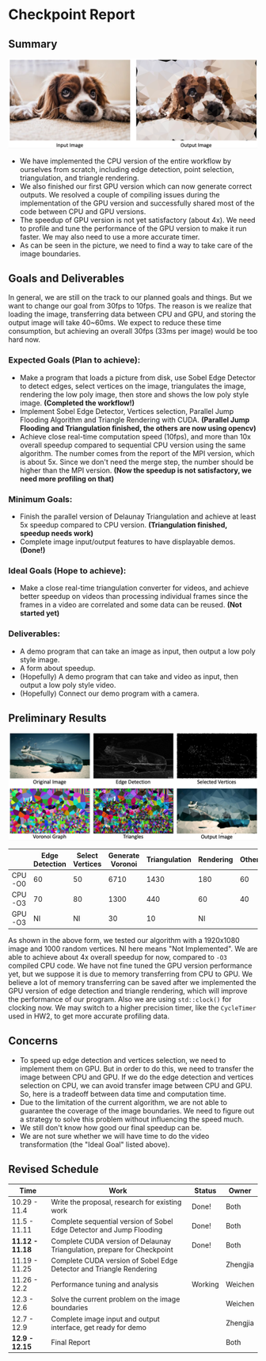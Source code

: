 # Checkpoint Report

## Summary

![](demo.png)

- We have implemented the CPU version of the entire workflow by ourselves from scratch, including edge detection, point selection, triangulation, and triangle rendering. 
- We also finished our first GPU version which can now generate correct outputs. We resolved a couple of compiling issues during the implementation of the GPU version and successfully shared most of the code between CPU and GPU versions. 
- The speedup of GPU version is not yet satisfactory (about 4x). We need to profile and tune the performance of the GPU version to make it run faster. We may also need to use a more accurate timer.
- As can be seen in the picture, we need to find a way to take care of the image boundaries. 

## Goals and Deliverables
In general, we are still on the track to our planned goals and things. But we want to change our goal from 30fps to 10fps. The reason is we realize that loading the image, transferring data between CPU and GPU, and storing the output image will take 40~60ms. We expect to reduce these time consumption, but achieving an overall 30fps (33ms per image) would be too hard now.

### Expected Goals (Plan to achieve):

- Make a program that loads a picture from disk, use Sobel Edge Detector to detect edges, select vertices on the image, triangulates the image, rendering the low poly image, then store and shows the low poly style image. **(Completed the workflow!)**
- Implement Sobel Edge Detector, Vertices selection, Parallel Jump Flooding Algorithm and Triangle Rendering with CUDA. **(Parallel Jump Flooding and Triangulation finished, the others are now using opencv)**
- Achieve close real-time computation speed (10fps), and more than 10x overall speedup compared to sequential CPU version using the same algorithm. The number comes from the report of the MPI version, which is about 5x. Since we don't need the merge step, the number should be higher than the MPI version.  **(Now the speedup is not satisfactory, we need more profiling on that)**

### Minimum Goals:

- Finish the parallel version of Delaunay Triangulation and achieve at least 5x speedup compared to CPU version. **(Triangulation finished, speedup needs work)**
- Complete image input/output features to have displayable demos. **(Done!)**

### Ideal Goals (Hope to achieve):

- Make a close real-time triangulation converter for videos, and achieve better speedup on videos than processing individual frames since the frames in a video are correlated and some data can be reused. **(Not started yet)**

### Deliverables:
- A demo program that can take an image as input, then output a low poly style image.
- A form about speedup.
- (Hopefully) A demo program that can take and video as input, then output a low poly style video.
- (Hopefully) Connect our demo program with a camera.

## Preliminary Results
![](process.png)

|              | Edge Detection | Select Vertices | Generate Voronoi | Triangulation | Rendering | Other | Total |
| ------------ | ---------------|-----------------|------------------|---------------|-----------|-------|-------|
|  CPU -O0     |       60       | 50 | 6710 | 1430 | 180 | 60 | 8490 |
|  CPU -O3     |       70       | 80 | 1300 | 440 | 60 | 40 | 1990 |
|  GPU -O3     | NI | NI | 30 | 10 | NI |  | 430 |

As shown in the above form, we tested our algorithm with a 1920x1080 image and 1000 random vertices. NI here means "Not Implemented". We are able to achieve about 4x overall speedup for now, compared to `-O3` compiled CPU code.  We have not fine tuned the GPU version performance yet, but we suppose it is due to memory transferring from CPU to GPU. We believe a lot of memory transferring can be saved after we implemented the GPU version of edge detection and triangle rendering, which will improve the performance of our program. Also we are using `std::clock()` for clocking now. We may switch to a higher precision timer, like the `CycleTimer` used in HW2, to get more accurate profiling data.

## Concerns
- To speed up edge detection and vertices selection, we need to implement them on GPU. But in order to do this, we need to transfer the image between CPU and GPU. If we do the edge detection and vertices selection on CPU, we can avoid transfer image between CPU and GPU. So, here is a tradeoff between data time and computation time.
- Due to the limitation of the current algorithm, we are not able to guarantee the coverage of the image boundaries. We need to figure out a strategy to solve this problem without influencing the speed much.
- We still don't know how good our final speedup can be. 
- We are not sure whether we will have time to do the video transformation (the "Ideal Goal" listed above).

## Revised Schedule

| Time              | Work                                                         | Status  | Owner |
| ----------------- | ------------------------------------------------------------ | ------- | ----------- |
| 10.29 - 11.4      | Write the proposal, research for existing work               | Done!   | Both |
| 11.5 - 11.11      | Complete sequential version of Sobel Edge Detector and Jump Flooding | Done!   | Both |
| **11.12 - 11.18** | Complete CUDA version of Delaunay Triangulation, prepare for Checkpoint | Done! | Both |
| 11.19 - 11.25     | Complete CUDA version of Sobel Edge Detector and Triangle Rendering |         | Zhengjia |
| 11.26 - 12.2      | Performance tuning and analysis                              | Working | Weichen |
| 12.3 - 12.6       | Solve the current problem on the image boundaries            |         | Weichen |
| 12.7 - 12.9       | Complete image input and output interface, get ready for demo |         | Zhengjia |
| **12.9 - 12.15**  | Final Report                                                 |         | Both |